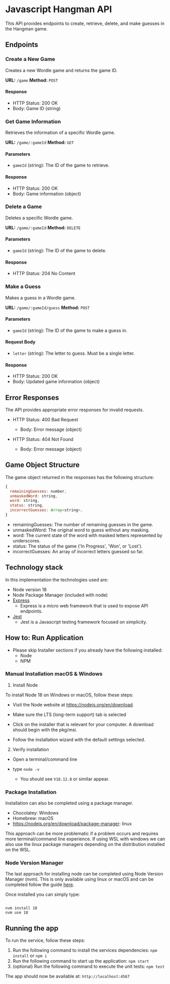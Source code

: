 # Javascript Hangman API

This API provides endpoints to create, retrieve, delete, and make guesses in the Hangman game.

## Endpoints

### Create a New Game

Creates a new Wordle game and returns the game ID.

**URL:** `/game`
**Method:** `POST`

#### Response

- HTTP Status: 200 OK
- Body: Game ID (string)

### Get Game Information

Retrieves the information of a specific Wordle game.

**URL:** `/game/:gameId`
**Method:** `GET`

#### Parameters

- `gameId` (string): The ID of the game to retrieve.

#### Response

- HTTP Status: 200 OK
- Body: Game information (object)

### Delete a Game

Deletes a specific Wordle game.

**URL:** `/game/:gameId`
**Method:** `DELETE`

#### Parameters

- `gameId` (string): The ID of the game to delete.

#### Response

- HTTP Status: 204 No Content

### Make a Guess

Makes a guess in a Wordle game.

**URL:** `/game/:gameId/guess`
**Method:** `POST`

#### Parameters

- `gameId` (string): The ID of the game to make a guess in.

#### Request Body

- `letter` (string): The letter to guess. Must be a single letter.

#### Response

- HTTP Status: 200 OK
- Body: Updated game information (object)

## Error Responses

The API provides appropriate error responses for invalid requests.

- HTTP Status: 400 Bad Request

  - Body: Error message (object)

- HTTP Status: 404 Not Found
  - Body: Error message (object)

## Game Object Structure

The game object returned in the responses has the following structure:

```javascript
{
  remainingGuesses: number,
  unmaskedWord: string,
  word: string,
  status: string,
  incorrectGuesses: Array<string>,
}
```

- remainingGuesses: The number of remaining guesses in the game.
- unmaskedWord: The original word to guess without any masking.
- word: The current state of the word with masked letters represented by underscores.
- status: The status of the game ('In Progress', 'Won', or 'Lost').
- incorrectGuesses: An array of incorrect letters guessed so far.

## Technology stack

In this implementation the technologies used are:

- Node version 18
- Node Package Manager (included with node)
- [Express](https://expressjs.com/)
  - Express is a micro web framework that is used to expose API endpoints.
- [Jest](https://jestjs.io/)
  - Jest is a Javascript testing framework focused on simplicity.

## How to: Run Application

- Please skip Installer sections if you already have the following installed:
  - Node
  - NPM

### Manual Installation macOS & Windows

1. Install Node

To install Node 18 on Windows or macOS, follow these steps:

- Visit the Node website at https://nodejs.org/en/download.

- Make sure the LTS (long-term support) tab is selected

- Click on the installer that is relevant for your computer. A download should begin with the pkg/msi.

- Follow the installation wizard with the default settings selected.

2. Verify installation

- Open a terminal/command line

- type `node -v`
  - You should see `V18.12.0` or similar appear.

### Package Installation

Installation can also be completed using a package manager.

- Chocolatey: Windows
- Homebrew: macOS
- https://nodejs.org/en/download/package-manager: linux

This approach can be more problematic if a problem occurs and requires more terminal/command line experience. If using WSL with windows we can also use the linux package managers depending on the distribution installed on the WSL.

### Node Version Manager

The last approach for installing node can be completed using Node Version Manager (nvm). This is only available using linux or macOS and can be completed follow the guide [here](https://github.com/nvm-sh/nvm).

Once installed you can simply type:

```

nvm install 18
nvm use 18

```

## Running the app

To run the service, follow these steps:

1. Run the following command to install the services dependencies: `npm install` or `npm i`
2. Run the following command to start up the application: `npm start`
3. (optional) Run the following command to execute the unit tests: `npm test`

The app should now be available at: `http://localhost:4567`
